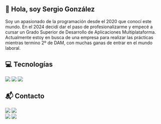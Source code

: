 ## 👋 Hola, soy Sergio González

Soy un apasionado de la programación desde el 2020 que conocí este mundo. En el 2024 decidí dar el paso de profesionalizarme y empecé a cursar un Grado Superior de Desarrollo de Aplicaciones Multiplataforma.
<br>
Actualmente estoy en busca de una empresa para realizar las prácticas mientras termino 2º de DAM, con muchas ganas de entrar en el mundo laboral.

## 💻 Tecnologías
<p align="left">
  <img src="https://img.shields.io/badge/Java-007396?style=for-the-badge" />
  <img src="https://img.shields.io/badge/Flutter-02569B?style=for-the-badge&logo=flutter&logoColor=white" />
  <img src="https://img.shields.io/badge/SQL-4479A1?style=for-the-badge&logo=postgresql&logoColor=white" />
</p>

## 📬 Contacto  
<p align="left">
  <a href="https://www.linkedin.com/in/sergio-gonzalez-varela/"><img src="https://img.shields.io/badge/LinkedIn-0A66C2?style=for-the-badge&logo=linkedin&logoColor=white" /></a>
  <a href="https://www.linkedin.com/in/sergio-gonzalez-varela/"><img src="https://img.shields.io/badge/Sergio Gonzalez Varela-242424?style=for-the-badge&logo=linkedin&logoColor=white" /></a>
  <br>
  <a href="mailto:gvsergio31@gmail.com"><img src="https://img.shields.io/badge/Email-D14836?style=for-the-badge&logoColor=white" /></a>
  <a href="mailto:gvsergio31@gmail.com"><img src="https://img.shields.io/badge/gvsergio31@gmail.com-242424?style=for-the-badge&logo=gmail&logoColor=white" /></a>
</p>
